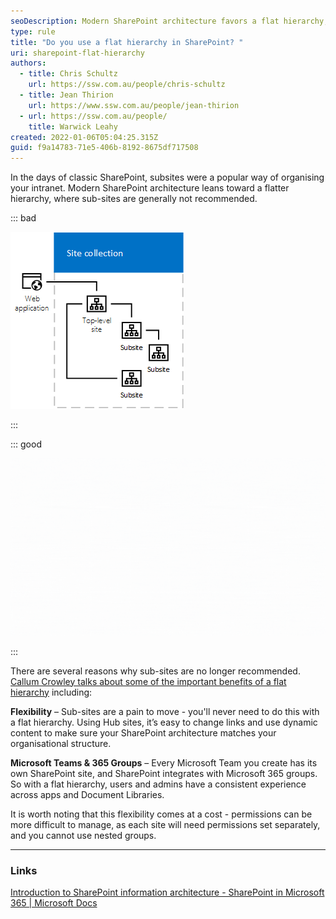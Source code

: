 ```yaml
---
seoDescription: Modern SharePoint architecture favors a flat hierarchy, abandoning subsites for greater flexibility and integration with Microsoft Teams and 365 Groups.
type: rule
title: "Do you use a flat hierarchy in SharePoint? "
uri: sharepoint-flat-hierarchy
authors:
  - title: Chris Schultz
    url: https://ssw.com.au/people/chris-schultz
  - title: Jean Thirion
    url: https://www.ssw.com.au/people/jean-thirion
  - url: https://ssw.com.au/people/
    title: Warwick Leahy
created: 2022-01-06T05:04:25.315Z
guid: f9a14783-71e5-406b-8192-8675df717508
---
```


In the days of classic SharePoint, subsites were a popular way of organising your intranet. Modern SharePoint architecture leans toward a flatter hierarchy, where sub-sites are generally not recommended.

<!--endintro-->

::: bad

![Bad: Old SharePoint architecture](sharepoint-bad-architecture.gif)

:::

::: good

![Good: A flat hierarchy with Hub sites allows great flexibility (animated gif)](flat-hierarchy.gif)

:::

There are several reasons why sub-sites are no longer recommended. [Callum Crowley talks about some of the important benefits of a flat hierarchy](https://callum.technology/2021/05/still-using-subsites-in-sharepoint-online-5-reasons-to-move-to-flat-architecture/) including:

**Flexibility** – Sub-sites are a pain to move - you'll never need to do this with a flat hierarchy. Using Hub sites, it’s easy to change links and use dynamic content to make sure your SharePoint architecture matches your organisational structure.

**Microsoft Teams & 365 Groups** – Every Microsoft Team you create has its own SharePoint site, and SharePoint integrates with Microsoft 365 groups. So with a flat hierarchy, users and admins have a consistent experience across apps and Document Libraries.

It is worth noting that this flexibility comes at a cost - permissions can be more difficult to manage, as each site will need permissions set separately, and you cannot use nested groups.

---

### Links

[Introduction to SharePoint information architecture - SharePoint in Microsoft 365 | Microsoft Docs](https://docs.microsoft.com/en-us/sharepoint/information-architecture-modern-experience#guiding-principle-the-world-is-flat)

